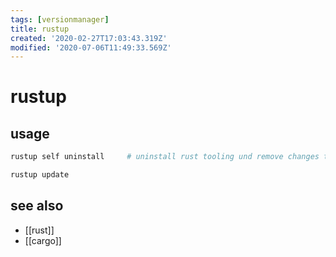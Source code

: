 ```yaml
---
tags: [versionmanager]
title: rustup
created: '2020-02-27T17:03:43.319Z'
modified: '2020-07-06T11:49:33.569Z'
---
```


# rustup

## usage
```sh
rustup self uninstall     # uninstall rust tooling und remove changes to .bashrc etc

rustup update
```

## see also
- [[rust]]
- [[cargo]]
